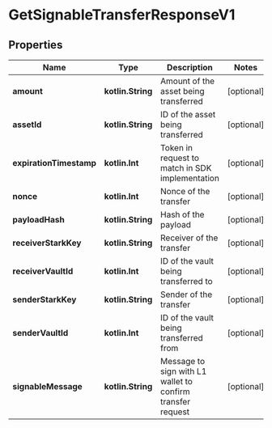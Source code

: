 
# GetSignableTransferResponseV1

## Properties
Name | Type | Description | Notes
------------ | ------------- | ------------- | -------------
**amount** | **kotlin.String** | Amount of the asset being transferred |  [optional]
**assetId** | **kotlin.String** | ID of the asset being transferred |  [optional]
**expirationTimestamp** | **kotlin.Int** | Token in request to match in SDK implementation |  [optional]
**nonce** | **kotlin.Int** | Nonce of the transfer |  [optional]
**payloadHash** | **kotlin.String** | Hash of the payload |  [optional]
**receiverStarkKey** | **kotlin.String** | Receiver of the transfer |  [optional]
**receiverVaultId** | **kotlin.Int** | ID of the vault being transferred to |  [optional]
**senderStarkKey** | **kotlin.String** | Sender of the transfer |  [optional]
**senderVaultId** | **kotlin.Int** | ID of the vault being transferred from |  [optional]
**signableMessage** | **kotlin.String** | Message to sign with L1 wallet to confirm transfer request |  [optional]



